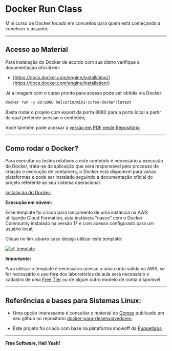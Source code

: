 # Docker Run Class

Mini curso de Docker focado em conceitos para quem está começando a conehcer o assunto;

---

## Acesso ao Material

Para instalação do Docker de acordo com sua distro verifique a documentação oficial em:

- [https://docs.docker.com/engine/installation/](https://docs.docker.com/engine/installation/)

Já a imagem com o curso pronto para acesso pode ser obitdia via Docker:

```sh
docker run -p 80:8080 helcorin/mini-curso-docker:latest
```

Basta rodar o projeto com export da porta 8080 para a porta local a partir da qual pretende acessar o conteúdo;

Você também pode acessar a [versão em PDF neste Repositório](https://github.com/fiapsecdevops/mini-curso-docker/raw/master/_files/share/Docker-Run-Class.pdf)

---

## Como rodar o Docker?

Para executar os testes relativos a este conteúdo é necessário a execução do Docker, trata-se da aplicação que será responsável pelo processo de criação e execução de containers, o Docker está disponível para várias plataformas e pode ser instalado seguindo a documentação oficial do projeto referente ao seu sistema operacional:

[Instalação do Docker](https://docs.docker.com/install/);

**Execução em núvem:**

Esse template foi criado para lançamento de uma instância na AWS utilizando Cloud Formation, esta instância "nasce" com o Docker Community instalado na versão 17 e com acesso configurado para um usuário local;

Clique no link abaixo caso deseja utilizar este template:

[![cf-template](https://s3.amazonaws.com/cloudformation-examples/cloudformation-launch-stack.png)](https://console.aws.amazon.com/cloudformation/home?region=us-east-2#/stacks/new?stackName=sandboxDocker&templateURL=https://s3.us-east-2.amazonaws.com/cf-templates-fiaplabs/dockermachine-aws-tmpl.json)

***Importante:***

Para utilizar o template é necessário acesso a uma conta válida na AWS, se for necessário o uso fora dos laboratórios de aula será necessário o cadastro de uma [Free Tier](https://aws.amazon.com/pt/free/) ou de algum outro modelo de conta disponivel. 

---

## Referências e bases para Sistemas Linux:

 - Uma opção interessante é consultar o material do [Gomex](https://github.com/gomex) publicado em seu github no repositório [docker-para-desenvolvedores](https://github.com/gomex/docker-para-desenvolvedores);

- Este projeto foi criado com base na plataforma showoff da [Puppetlabs](https://github.com/puppetlabs/showoff);

---

**Free Software, Hell Yeah!**
